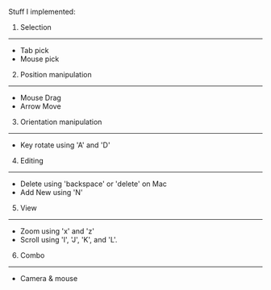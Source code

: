 Stuff I implemented:

1. Selection
------------

- Tab pick 
- Mouse pick

2. Position manipulation
-------------------------

- Mouse Drag
- Arrow Move 

3. Orientation manipulation
----------------------------

- Key rotate using 'A' and 'D'

4. Editing
----------

- Delete using 'backspace' or 'delete' on Mac
- Add New using 'N'

5. View
--------

- Zoom using 'x' and 'z'
- Scroll using 'I', 'J', 'K', and 'L'.

6. Combo
--------

- Camera & mouse